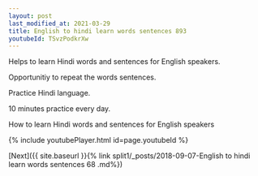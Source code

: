 ```yaml
---
layout: post
last_modified_at: 2021-03-29
title: English to hindi learn words sentences 893 
youtubeId: TSvzPodkrXw
---
```

 
 
Helps to learn Hindi words and sentences for English speakers.

Opportunitiy to repeat the words sentences. 

Practice Hindi language. 
 
10 minutes practice every day. 
 
How to learn Hindi words and sentences for English speakers 
 
{% include youtubePlayer.html id=page.youtubeId %}
 
 
[Next]({{ site.baseurl }}{% link  split1/_posts/2018-09-07-English to hindi learn words sentences 68 .md%})
 
